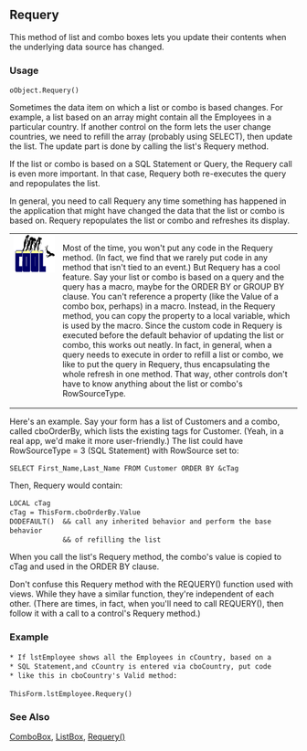 ## Requery

This method of list and combo boxes lets you update their contents when the underlying data source has changed.

### Usage

```foxpro
oObject.Requery()
```

Sometimes the data item on which a list or combo is based changes. For example, a list based on an array might contain all the Employees in a particular country. If another control on the form lets the user change countries, we need to refill the array (probably using SELECT), then update the list. The update part is done by calling the list's Requery method.

If the list or combo is based on a SQL Statement or Query, the Requery call is even more important. In that case, Requery both re-executes the query and repopulates the list.

In general, you need to call Requery any time something has happened in the application that might have changed the data that the list or combo is based on. Requery repopulates the list or combo and refreshes its display.

<table>
<tr>
  <td width="17%" valign="top">
<img width="114" height="66" src="cool.gif">
  </td>
  <td width=83%>
  <p>Most of the time, you won't put any code in the Requery method. (In fact, we find that we rarely put code in any method that isn't tied to an event.) But Requery has a cool feature. Say your list or combo is based on a query and the query has a macro, maybe for the ORDER BY or GROUP BY clause. You can't reference a property (like the Value of a combo box, perhaps) in a macro. Instead, in the Requery method, you can copy the property to a local variable, which is used by the macro. Since the custom code in Requery is executed before the default behavior of updating the list or combo, this works out neatly. In fact, in general, when a query needs to execute in order to refill a list or combo, we like to put the query in Requery, thus encapsulating the whole refresh in one method. That way, other controls don't have to know anything about the list or combo's RowSourceType.</p>
  </td>
 </tr>
</table>

Here's an example. Say your form has a list of Customers and a combo, called cboOrderBy, which lists the existing tags for Customer. (Yeah, in a real app, we'd make it more user-friendly.) The list could have RowSourceType = 3 (SQL Statement) with RowSource set to:

```foxpro
SELECT First_Name,Last_Name FROM Customer ORDER BY &cTag
```
Then, Requery would contain:

```foxpro
LOCAL cTag
cTag = ThisForm.cboOrderBy.Value
DODEFAULT()  && call any inherited behavior and perform the base behavior
             && of refilling the list
```
When you call the list's Requery method, the combo's value is copied to cTag and used in the ORDER BY clause.

Don't confuse this Requery method with the REQUERY() function used with views. While they have a similar function, they're independent of each other. (There are times, in fact, when you'll need to call REQUERY(), then follow it with a call to a control's Requery method.)

### Example

```foxpro
* If lstEmployee shows all the Employees in cCountry, based on a
* SQL Statement,and cCountry is entered via cboCountry, put code
* like this in cboCountry's Valid method:

ThisForm.lstEmployee.Requery()
```
### See Also

[ComboBox](s4g489.md), [ListBox](s4g489.md), [Requery()](s4g384.md)